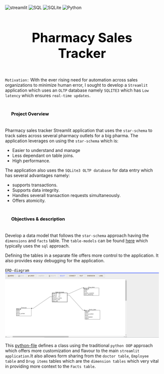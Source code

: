 ![streamlit](https://img.shields.io/badge/Streamlit-FF4B4B?logo=streamlit&logoColor=fff&style=for-the-badge)
![SQL](https://img.shields.io/badge/SQLAlchemy-D71F00?logo=sqlalchemy&logoColor=fff&style=for-the-badge)
![SQLite](https://img.shields.io/badge/SQLite-003B57?logo=sqlite&logoColor=fff&style=for-the-badge)
![Python](https://img.shields.io/badge/Python-3776AB?logo=python&logoColor=fff&style=for-the-badge)

## <div style="padding: 35px;color:white;margin:10;font-size:200%;text-align:center;display:fill;border-radius:10px;overflow:hidden;background-image: url(https://images.pexels.com/photos/7078619/pexels-photo-7078619.jpeg?auto=compress&cs=tinysrgb&w=1260&h=750&dpr=1)"><b><span style='color:black'><strong> Pharmacy Sales Tracker </strong></span></b> </div> 

`Motivation:` With the ever rising need for automation across sales organizations to minimize human error, I sought to develop a `Streamlit` application which uses an `OLTP` database namely `SQLITE3` which has `Low latency` which ensures `real-time updates`.

### <div style="padding: 20px;color:white;margin:10;font-size:90%;text-align:left;display:fill;border-radius:10px;overflow:hidden;background-image: url(https://w0.peakpx.com/wallpaper/957/661/HD-wallpaper-white-marble-white-stone-texture-marble-stone-background-white-stone.jpg)"><b><span style='color:black'> Project Overview</span></b> </div>

Pharmacy sales tracker Streamlit application that uses the `star-schema` to track sales across several pharmacy outlets for a big pharma. The application leverages on using the `star-schema` which is:

* Easier to understand and manage
* Less dependant on table joins.
* High performance.

The application also uses the `SQLite3 OLTP database` for data entry which  has several advantages namely:

* supports transactions.
* Supports data integrity.
* Handles severall transaction requests simultaneously.
* Offers atomicity. 

### <div style="padding: 20px;color:white;margin:10;font-size:90%;text-align:left;display:fill;border-radius:10px;overflow:hidden;background-image: url(https://w0.peakpx.com/wallpaper/957/661/HD-wallpaper-white-marble-white-stone-texture-marble-stone-background-white-stone.jpg)"><b><span style='color:black'> Objectives & description</span></b> </div>

Develop a data model that follows the `star-schema` approach having the `dimensions` and `facts` table. The `table-models` can be found [here](pharmacy_sales_tracker.sql) which typically uses the `sql` approach. 

Defining the tables in a separate file offers more control to the application. It also provides easy debugging for the application. 

`ERD-diagram` ![ERD](ERD_diagram.png)

This [python-file](helpers.py) defines a class using the traditional `python OOP` approach which offers more customization and flavour to the main `streamlit application`.It also allows form sharing from the `doctor table`, `Employee table` and `Drug items` tables which are the `dimension tables` which very vital in providing more context to the `Facts table`. 



